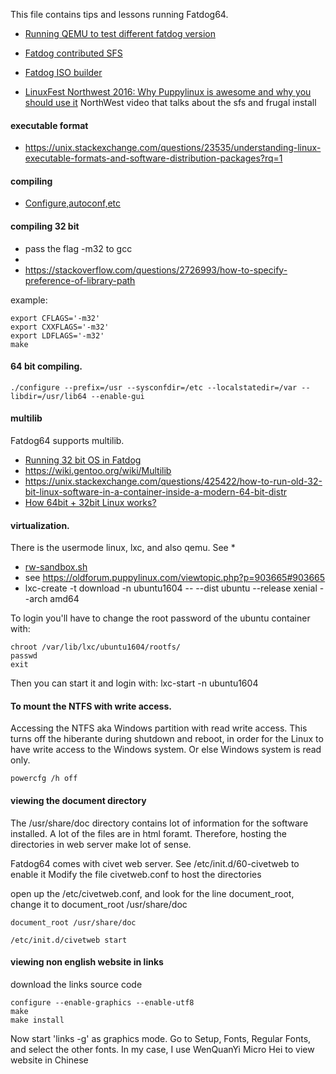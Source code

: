 This file contains tips and lessons running Fatdog64.

* [Running QEMU to test different fatdog version](http://www.murga-linux.com/puppy/viewtopic.php?t=93598&start=30)
* [Fatdog contributed SFS](http://murga-linux.com/puppy/viewtopic.php?p=794748#794748)  
* [Fatdog ISO builder](http://murga-linux.com/puppy/viewtopic.php?t=105329)          

* [LinuxFest Northwest 2016: Why Puppylinux is awesome and why you should use it](https://www.youtube.com/watch?v=jebMZpEmQlQ)  NorthWest video that talks about the sfs and frugal install

#### executable format
* https://unix.stackexchange.com/questions/23535/understanding-linux-executable-formats-and-software-distribution-packages?rq=1

#### compiling
* [Configure,autoconf,etc](https://thoughtbot.com/blog/the-magic-behind-configure-make-make-install)


#### compiling 32 bit
* pass the flag -m32 to gcc
* 
* https://stackoverflow.com/questions/2726993/how-to-specify-preference-of-library-path

example:
```
export CFLAGS='-m32'
export CXXFLAGS='-m32'
export LDFLAGS='-m32'
make
```

#### 64 bit compiling.
```
./configure --prefix=/usr --sysconfdir=/etc --localstatedir=/var --libdir=/usr/lib64 --enable-gui
```

#### multilib 
Fatdog64 supports multilib.  
* [Running 32 bit OS in Fatdog](https://lightofdawn.org/wiki/wiki.cgi/RunSlackoInFatdog)
* https://wiki.gentoo.org/wiki/Multilib
* https://unix.stackexchange.com/questions/425422/how-to-run-old-32-bit-linux-software-in-a-container-inside-a-modern-64-bit-distr
* [How 64bit + 32bit Linux works?](https://oldforum.puppylinux.com/viewtopic.php?t=102072)

#### virtualization.
There is the usermode linux, lxc,  and also qemu. See
* 
* [rw-sandbox.sh](http://www.lightofdawn.org/blog/?viewDetailed=00022)
* see https://oldforum.puppylinux.com/viewtopic.php?p=903665#903665
* lxc-create -t download -n ubuntu1604 -- --dist ubuntu --release xenial --arch amd64

To login you'll have to change the root password of the ubuntu container with:

```
chroot /var/lib/lxc/ubuntu1604/rootfs/
passwd
exit
```

Then you can start it and login with:
lxc-start -n ubuntu1604



#### To mount the NTFS with write access.
Accessing the NTFS aka Windows partition with read write access.
This turns off the hiberante during shutdown and reboot, in order for the Linux to have write access to the Windows system.  Or else Windows system is read only.

```
powercfg /h off 
```

#### viewing the document directory
The /usr/share/doc directory contains lot of information for the software installed.  A lot of the files are in html foramt. Therefore, hosting the directories in web server make lot of sense.

Fatdog64 comes with civet web server. See /etc/init.d/60-civetweb to enable it
Modify the file civetweb.conf to host the directories

open up the /etc/civetweb.conf, and look for the line document_root, change it to document_root /usr/share/doc

```
document_root /usr/share/doc
```

```
/etc/init.d/civetweb start
```

#### viewing non english website in links
download the links source code

```
configure --enable-graphics --enable-utf8
make
make install
```

Now start 'links -g' as graphics mode.  Go to Setup, Fonts, Regular Fonts, and select the other fonts.  In my case, I use WenQuanYi Micro Hei to view website in Chinese
